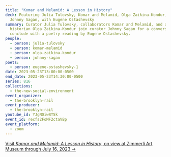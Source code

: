 ```yaml
---
title: "Komar and Melamid: A Lesson in History"
deck: Featuring Julia Tulovsky, Komar and Melamid, Olga Zaikina-Kondur, and
  Johnny Sagan, with Eugene Ostashevsky
summary: Curator Julia Tulovsky, collaborators Komar and Melamid, and art
  historian Olga Zaikina-Kondur join curator Johnny Sagan for a conversation. We
  conclude with a poetry reading by Eugene Ostashevsky.
people:
  - person: julia-tulovsky
  - person: komar-melamid
  - person: olga-zaikina-kondur
  - person: johnny-sagan
poets:
  - person: eugene-ostashevsky-1
date: 2023-05-23T13:00:00-0500
end_date: 2023-05-23T14:30:00-0500
series: 816
collections:
  - the-new-social-environment
event_organizer:
  - the-brooklyn-rail
event_producer:
  - the-brooklyn-rail
youtube_id: YJgNDiwBT5k
event_id: recfs2FoMF2ctaVBp
event_platform:
  - zoom
---
```

[Visit *Komar and Melamid: A Lesson in History*, on view at Zimmerli Art Museum through July 16, 2023 →](https://zimmerli.rutgers.edu/art/exhibition/komar-and-melamid-lesson-history)

[](https://zimmerli.rutgers.edu/art/exhibition/komar-and-melamid-lesson-history)